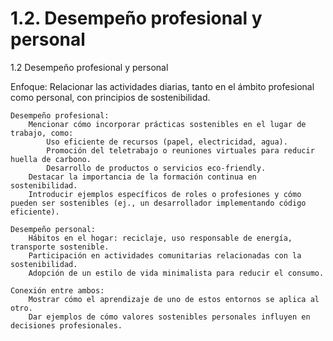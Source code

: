 #  1.2. Desempeño profesional y personal

1.2 Desempeño profesional y personal

Enfoque: Relacionar las actividades diarias, tanto en el ámbito profesional como personal, con principios de sostenibilidad.

    Desempeño profesional:
        Mencionar cómo incorporar prácticas sostenibles en el lugar de trabajo, como:
            Uso eficiente de recursos (papel, electricidad, agua).
            Promoción del teletrabajo o reuniones virtuales para reducir huella de carbono.
            Desarrollo de productos o servicios eco-friendly.
        Destacar la importancia de la formación continua en sostenibilidad.
        Introducir ejemplos específicos de roles o profesiones y cómo pueden ser sostenibles (ej., un desarrollador implementando código eficiente).

    Desempeño personal:
        Hábitos en el hogar: reciclaje, uso responsable de energía, transporte sostenible.
        Participación en actividades comunitarias relacionadas con la sostenibilidad.
        Adopción de un estilo de vida minimalista para reducir el consumo.

    Conexión entre ambos:
        Mostrar cómo el aprendizaje de uno de estos entornos se aplica al otro.
        Dar ejemplos de cómo valores sostenibles personales influyen en decisiones profesionales.
